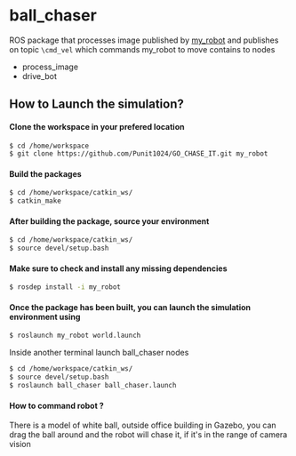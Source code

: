 # ball_chaser
ROS package that processes image published by [my_robot](https://github.com/Punit1024/GO_CHASE_IT_my_robot) and publishes on topic  `\cmd_vel` which commands my_robot to move
contains to nodes
- process_image
- drive_bot

## How to Launch the simulation?


#### Clone the workspace in your prefered location
```sh
$ cd /home/workspace
$ git clone https://github.com/Punit1024/GO_CHASE_IT.git my_robot
```

#### Build the packages
```sh
$ cd /home/workspace/catkin_ws/ 
$ catkin_make
```

#### After building the package, source your environment
```sh
$ cd /home/workspace/catkin_ws/
$ source devel/setup.bash
```

#### Make sure to check and install any missing dependencies
```sh
$ rosdep install -i my_robot
```

#### Once the package has been built, you can launch the simulation environment using
```sh
$ roslaunch my_robot world.launch
```
 Inside another terminal launch ball_chaser nodes
```sh
$ cd /home/workspace/catkin_ws/
$ source devel/setup.bash
$ roslaunch ball_chaser ball_chaser.launch
```

#### How to command robot ?
There is a model of white ball, outside office building in Gazebo, you can drag the ball around and the robot will chase it, if it's in the range of camera vision


